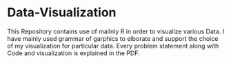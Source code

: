 # Data-Visualization

This Repository contains use of mailnly R in order to visualize various Data.
I have mainly used grammar of garphics to elborate and support the choice of my visualization for particular data.
Every problem statement along with Code and visualization is explained in the PDF.

